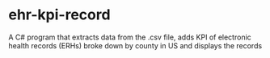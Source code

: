 # ehr-kpi-record
A C# program that extracts data from the .csv file, adds KPI of electronic health records (ERHs) broke down by county in US and displays the records 
